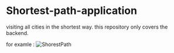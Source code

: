 # Shortest-path-application
visiting all cities in the shortest way.
this repository only covers the backend.

for examle :
![ShorestPath](https://user-images.githubusercontent.com/92118506/189543859-3d2f008e-ad38-4caf-8e60-f0ce175cdc67.png)

